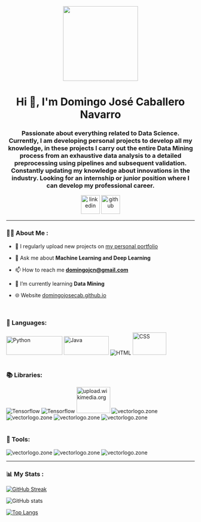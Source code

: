<div id="header" align="center">
    <img src="https://media.giphy.com/media/QZkpIdieotn3i/giphy.gif" width="200" />
    <h1 align="center">Hi 👋, I'm Domingo José Caballero Navarro</h1>
    <h3 align="center">Passionate about everything related to Data Science. Currently, I am developing personal projects to develop all my knowledge, in these projects I carry out the entire Data Mining process from an exhaustive data analysis to a detailed preprocessing using pipelines and subsequent validation. Constantly updating my knowledge about innovations in the industry. Looking for an internship or junior position where I can develop my professional career.</h3>
</div>


<div id="badges" align="center">
    <a href="https://www.linkedin.com/in/domingo-jos%C3%A9-caballero-navarro-56a29a24b/"
            target="_blank"
            class="linkedin"
            ><img
                  src="https://www.vectorlogo.zone/logos/linkedin/linkedin-ar21.svg"
                  alt="linkedin"
                  height="50"
                  width="auto"
                /></a>
   <a href="https://github.com/DomingoJoseCab"
            target="_blank"
            class="github"
            ><img
                  src="https://www.vectorlogo.zone/logos/github/github-ar21.svg"
                  alt="github"
                  height="50"
                  width="auto"
                /></a>
</div>

---

### 👨‍💻 About Me :

- 📝 I regularly upload new projects on [my personal portfolio](https://domingojosecab.github.io/index.html)

- 💬 Ask me about **Machine Learning and Deep Learning**

- 📫 How to reach me **domingojcn@gmail.com**

- 🌱 I’m currently learning **Data Mining**

- 🌐 Website [domingojosecab.github.io](https://domingojosecab.github.io/index.html)

&nbsp;&nbsp;
<div align="left">
    <h3>🔨 Languages:</h3>
    <div>
        <img
                  src="https://www.vectorlogo.zone/logos/python/python-horizontal.svg"
                  alt="Python"
                  height="50"
                  width="150"
                />
                <img
                  src="https://www.vectorlogo.zone/logos/java/java-horizontal.svg"
                  alt="Java"
                  height="50"
                  width="120"
                />
                <img
                  src="https://www.vectorlogo.zone/logos/w3_html5/w3_html5-ar21.svg"
                  alt="HTML"
                />
                <img
                  src="https://upload.wikimedia.org/wikipedia/commons/d/d5/CSS3_logo_and_wordmark.svg"
                  alt="CSS"
                  height="60"
                  width="90"
                />
      </div>
    &nbsp;&nbsp;
    <h3>📚 Libraries:</h3>
    <div>
        <img
                  src="https://www.vectorlogo.zone/logos/tensorflow/tensorflow-ar21.svg"
                  alt="Tensorflow"
                />
                <img
                  src="https://www.vectorlogo.zone/logos/pytorch/pytorch-ar21.svg"
                  alt="Tensorflow"
                />
                <img
                  src="https://upload.wikimedia.org/wikipedia/commons/0/05/Scikit_learn_logo_small.svg"
                  alt="upload.wikimedia.org"
                  width="90"
                  height="70"
                />
                <img
                  src="https://www.vectorlogo.zone/logos/usepanda/usepanda-ar21.svg"
                  alt="vectorlogo.zone"
                />
                <img
                  src="https://www.vectorlogo.zone/logos/numpy/numpy-ar21.svg"
                  alt="vectorlogo.zone"
                />
                <img
                  src="https://www.vectorlogo.zone/logos/plot_ly/plot_ly-ar21.svg"
                  alt="vectorlogo.zone"
                />
                <img
                  src="https://www.vectorlogo.zone/logos/opencv/opencv-ar21.svg"
                  alt="vectorlogo.zone"
                />
      </div>
    &nbsp;&nbsp;
    <h3>🧰 Tools:</h3>
    <div>
        <img
                  src="https://www.vectorlogo.zone/logos/git-scm/git-scm-ar21.svg"
                  alt="vectorlogo.zone"
                />
                <img
                  src="https://www.vectorlogo.zone/logos/jupyter/jupyter-ar21.svg"
                  alt="vectorlogo.zone"
                />
                <img
                  src="https://www.vectorlogo.zone/logos/visualstudio_code/visualstudio_code-ar21.svg"
                  alt="vectorlogo.zone"
                />
      </div>
</div>

---

### 📊 My Stats :

[![GitHub Streak](http://github-readme-streak-stats.herokuapp.com?user=DomingoJoseCab&theme=tokyonight&hide_border=true&border_radius=5.5)](https://git.io/streak-stats)

![GitHub stats](https://github-readme-stats.vercel.app/api?username=DomingoJoseCab&show_icons=true&theme=radical)

[![Top Langs](https://github-readme-stats.vercel.app/api/top-langs/?username=DomingoJoseCab&theme=tokyonight)](https://github.com/anuraghazra/github-readme-stats)
